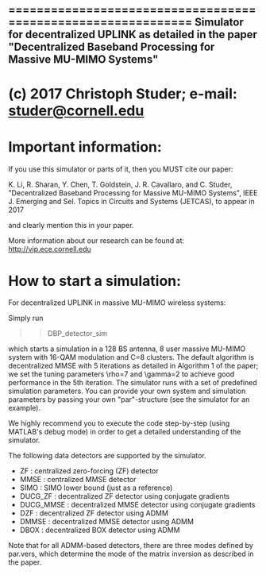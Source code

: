 =============================================================
Simulator for decentralized UPLINK as detailed in the paper 
"Decentralized Baseband Processing for Massive MU-MIMO Systems" 
-------------------------------------------------------------
(c) 2017 Christoph Studer; e-mail: studer@cornell.edu 
=============================================================

# Important information:

If you use this simulator or parts of it, then you MUST cite our paper: 

K. Li, R. Sharan, Y. Chen, T. Goldstein, J. R. Cavallaro, and C. Studer, "Decentralized Baseband Processing for Massive MU-MIMO Systems", IEEE J. Emerging and Sel. Topics in Circuits and Systems (JETCAS), to appear in 2017

and clearly mention this in your paper. 

More information about our research can be found at: http://vip.ece.cornell.edu

# How to start a simulation:

For decentralized UPLINK in massive MU-MIMO wireless systems:

Simply run  

>> DBP_detector_sim

which starts a simulation in a 128 BS antenna, 8 user massive MU-MIMO system with 16-QAM modulation and C=8 clusters. The default algorithm is decentralized MMSE with 5 iterations as detailed in Algorithm 1 of the paper; we set the tuning parameters \rho=7 and \gamma=2 to achieve good performance in the 5th iteration. The simulator runs with a set of predefined simulation parameters. You can provide your own system and simulation parameters by passing your own "par"-structure (see the simulator for an example).

We highly recommend you to execute the code step-by-step (using MATLAB's debug mode) in order to get a detailed understanding of the simulator.

The following data detectors are supported by the simulator.
  - ZF : centralized zero-forcing (ZF) detector
  - MMSE : centralized MMSE detector
  - SIMO : SIMO lower bound (just as a reference)
  - DUCG_ZF : decentralized ZF detector using conjugate gradients
  - DUCG_MMSE : decentralized MMSE detector using conjugate gradients
  - DZF : decentralized ZF detector using ADMM
  - DMMSE : decentralized MMSE detector using ADMM
  - DBOX : decentralized BOX detector using ADMM
  
Note that for all ADMM-based detectors, there are three modes defined by par.vers, which determine the mode of the matrix inversion as described in the paper. 


